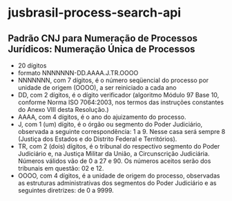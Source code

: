 # jusbrasil-process-search-api

## Padrão CNJ para Numeração de Processos Jurídicos: Numeração Única de Processos

- 20 dígitos
- formato NNNNNNN-DD.AAAA.J.TR.OOOO
- NNNNNNN, com 7 dígitos, é o número seqüencial do processo por unidade de origem (OOOO), a ser reiniciado a cada ano
- DD, com 2 dígitos, é o dígito verificador (algoritmo Módulo 97 Base 10, conforme Norma ISO 7064:2003, nos termos das instruções constantes do Anexo VIII desta Resolução.)
- AAAA, com 4 dígitos, é o ano do ajuizamento do processo.
- J, com 1 (um) dígito, é o órgão ou segmento do Poder Judiciário, observada a seguinte correspondência: 1 a 9. Nesse casa será sempre 8 (Justiça dos Estados e do Distrito Federal e Territórios).
- TR, com 2 (dois) dígitos, é o tribunal do respectivo segmento do Poder Judiciário e, na Justiça Militar da União, a Circunscrição Judiciária. Números válidos vão de 0 a 27 e 90. Os números aceitos serão dos tribunais em questão: 02 e 12.
- OOOO, com 4 dígitos, é a unidade de origem do processo, observadas as estruturas administrativas dos segmentos do Poder Judiciário e as seguintes diretrizes: de 0 a 9999. 
